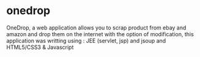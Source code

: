 # onedrop
OneDrop, a web application allows you to scrap product from ebay and amazon and drop them on the internet with the option of modification,
this application was writting using : JEE (servlet, jsp) and jsoup and HTML5/CSS3 & Javascript
